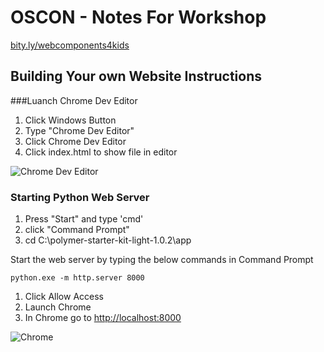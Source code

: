 # OSCON - Notes For Workshop

[bity.ly/webcomponents4kids](http://bity.ly/webcomponents4kids)



## Building Your own Website Instructions
###Luanch Chrome Dev Editor
1. Click Windows Button
1. Type "Chrome Dev Editor"
1. Click Chrome Dev Editor 
1. Click index.html to show file in editor

![Chrome Dev Editor](https://raw.githubusercontent.com/dart-lang/chromedeveditor/master/ide/web/images/icon_128.png)

<!-- 1. open folder C:\polymer-starter-kit-light-1.0.2\app -->

### Starting Python Web Server

1. Press "Start" and type 'cmd'
1. click "Command Prompt"
1. cd C:\polymer-starter-kit-light-1.0.2\app



Start the web server by typing the below commands in Command Prompt

```
python.exe -m http.server 8000
```

1. Click Allow Access
1. Launch Chrome
1. In Chrome go to [http://localhost:8000](http://localhost:8000)

![Chrome](http://x-rayonwheels.com/21/google-chrome-logo-vector-11.jpg)



